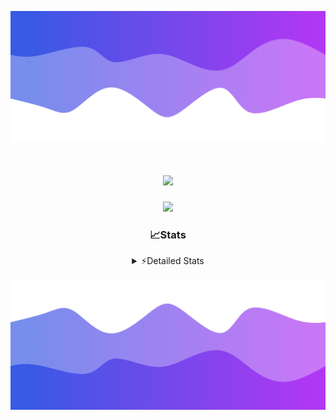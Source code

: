![Header](./header.png)
<div align="center">

<h1 align="center">
  <a href="https://git.io/typing-svg">
    <img src="https://readme-typing-svg.herokuapp.com/?lines=Hello,+There!+👋;This+is+chicho.;CEO+on+Hely+Development....;&center=true&size=25">
  </a>
</h1>
  
<p align="center">
  <img src="https://lanyard.cnrad.dev/api/852683595378196480" />
</p>

### 📈Stats
<details>
    <summary> ⚡Detailed Stats</summary>
    <br/>

<!--START_SECTION:waka-->
![Code Time](http://img.shields.io/badge/Code%20Time-383%20hrs%2010%20mins-blue)

![Profile Views](http://img.shields.io/badge/Profile%20Views-40-blue)

**🐱 My GitHub Data** 

> 📦 43.4 kB Used in GitHub's Storage 
 > 
> 🏆 25 Contributions in the Year 2023
 > 
> 🚫 Not Opted to Hire
 > 
> 📜 8 Public Repositories 
 > 
> 🔑 9 Private Repositories 
 > 
**I'm a Night 🦉** 

```text
🌞 Morning                17 commits          ██░░░░░░░░░░░░░░░░░░░░░░░   06.51 % 
🌆 Daytime                30 commits          ███░░░░░░░░░░░░░░░░░░░░░░   11.49 % 
🌃 Evening                126 commits         ████████████░░░░░░░░░░░░░   48.28 % 
🌙 Night                  88 commits          ████████░░░░░░░░░░░░░░░░░   33.72 % 
```
📅 **I'm Most Productive on Tuesday** 

```text
Monday                   19 commits          ██░░░░░░░░░░░░░░░░░░░░░░░   07.28 % 
Tuesday                  61 commits          ██████░░░░░░░░░░░░░░░░░░░   23.37 % 
Wednesday                47 commits          █████░░░░░░░░░░░░░░░░░░░░   18.01 % 
Thursday                 30 commits          ███░░░░░░░░░░░░░░░░░░░░░░   11.49 % 
Friday                   36 commits          ███░░░░░░░░░░░░░░░░░░░░░░   13.79 % 
Saturday                 23 commits          ██░░░░░░░░░░░░░░░░░░░░░░░   08.81 % 
Sunday                   45 commits          ████░░░░░░░░░░░░░░░░░░░░░   17.24 % 
```


📊 **This Week I Spent My Time On** 

```text
🕑︎ Time Zone: America/Argentina/Buenos_Aires

💬 Programming Languages: 
JavaScript               10 hrs 43 mins      █████████████████░░░░░░░░   68.18 % 
HTML                     2 hrs 19 mins       ████░░░░░░░░░░░░░░░░░░░░░   14.77 % 
Python                   2 hrs 3 mins        ███░░░░░░░░░░░░░░░░░░░░░░   13.09 % 
SCSS                     16 mins             ░░░░░░░░░░░░░░░░░░░░░░░░░   01.78 % 
YAML                     12 mins             ░░░░░░░░░░░░░░░░░░░░░░░░░   01.31 % 

🔥 Editors: 
VS Code                  15 hrs 43 mins      █████████████████████████   100.00 % 

🐱‍💻 Projects: 
Unknown Project          5 hrs 48 mins       █████████░░░░░░░░░░░░░░░░   36.94 % 
Coder                    5 hrs 4 mins        ████████░░░░░░░░░░░░░░░░░   32.31 % 
Paypal                   2 hrs 17 mins       ████░░░░░░░░░░░░░░░░░░░░░   14.54 % 
pagina-js                2 hrs 10 mins       ███░░░░░░░░░░░░░░░░░░░░░░   13.82 % 
asd                      22 mins             █░░░░░░░░░░░░░░░░░░░░░░░░   02.39 % 

💻 Operating System: 
Windows                  15 hrs 43 mins      █████████████████████████   100.00 % 
```

**I Mostly Code in JavaScript** 

```text
JavaScript               8 repos             ████████░░░░░░░░░░░░░░░░░   33.33 % 
CSS                      4 repos             ████░░░░░░░░░░░░░░░░░░░░░   16.67 % 
HTML                     3 repos             ███░░░░░░░░░░░░░░░░░░░░░░   12.50 % 
C#                       2 repos             ██░░░░░░░░░░░░░░░░░░░░░░░   08.33 % 
Batchfile                1 repo              █░░░░░░░░░░░░░░░░░░░░░░░░   04.17 % 
```




 Last Updated on 16/09/2023 02:15:46 UTC
<!--END_SECTION:waka-->
</details>

![Footer](./footer.png)
